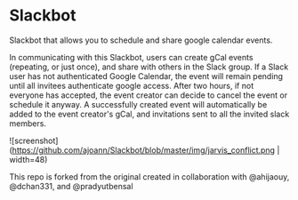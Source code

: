 # Slackbot
Slackbot that allows you to schedule and share google calendar events.

In communicating with this Slackbot, users can create gCal events (repeating, or just once), and share with others in the Slack group. If a Slack user has not authenticated Google Calendar, the event will remain pending until all invitees authenticate google access. After two hours, if not everyone has accepted, the event creator can decide to cancel the event or schedule it anyway. A successfully created event will automatically be added to the event creator's gCal, and invitations sent to all the invited slack members.

![screenshot](https://github.com/ajoann/Slackbot/blob/master/img/jarvis_conflict.png | width=48)

This repo is forked from the original created in collaboration with @ahijaouy, @dchan331, and @pradyutbensal
